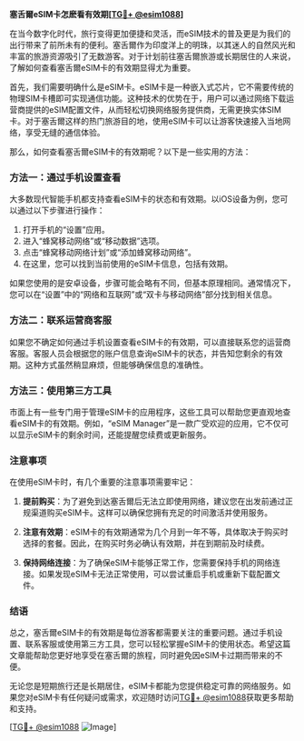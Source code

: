 **塞舌爾eSIM卡怎麽看有效期[[TG💪+ @esim1088](https://t.me/s/esim1088)]**

在当今数字化时代，旅行变得更加便捷和灵活，而eSIM技术的普及更是为我们的出行带来了前所未有的便利。塞舌爾作为印度洋上的明珠，以其迷人的自然风光和丰富的旅游资源吸引了无数游客。对于计划前往塞舌爾旅游或长期居住的人来说，了解如何查看塞舌爾eSIM卡的有效期显得尤为重要。

首先，我们需要明确什么是eSIM卡。eSIM卡是一种嵌入式芯片，它不需要传统的物理SIM卡槽即可实现通信功能。这种技术的优势在于，用户可以通过网络下载运营商提供的eSIM配置文件，从而轻松切换网络服务提供商，无需更换实体SIM卡。对于塞舌爾这样的热门旅游目的地，使用eSIM卡可以让游客快速接入当地网络，享受无缝的通信体验。

那么，如何查看塞舌爾eSIM卡的有效期呢？以下是一些实用的方法：

### 方法一：通过手机设置查看

大多数现代智能手机都支持查看eSIM卡的状态和有效期。以iOS设备为例，您可以通过以下步骤进行操作：

1. 打开手机的“设置”应用。
2. 进入“蜂窝移动网络”或“移动数据”选项。
3. 点击“蜂窝移动网络计划”或“添加蜂窝移动网络”。
4. 在这里，您可以找到当前使用的eSIM卡信息，包括有效期。

如果您使用的是安卓设备，步骤可能会略有不同，但基本原理相同。通常情况下，您可以在“设置”中的“网络和互联网”或“双卡与移动网络”部分找到相关信息。

### 方法二：联系运营商客服

如果您不确定如何通过手机设置查看eSIM卡的有效期，可以直接联系您的运营商客服。客服人员会根据您的账户信息查询eSIM卡的状态，并告知您剩余的有效期。这种方式虽然稍显麻烦，但能够确保信息的准确性。

### 方法三：使用第三方工具

市面上有一些专门用于管理eSIM卡的应用程序，这些工具可以帮助您更直观地查看eSIM卡的有效期。例如，“eSIM Manager”是一款广受欢迎的应用，它不仅可以显示eSIM卡的剩余时间，还能提醒您续费或更新服务。

### 注意事项

在使用eSIM卡时，有几个重要的注意事项需要牢记：

1. **提前购买**：为了避免到达塞舌爾后无法立即使用网络，建议您在出发前通过正规渠道购买eSIM卡。这样可以确保您拥有充足的时间激活并使用服务。
   
2. **注意有效期**：eSIM卡的有效期通常为几个月到一年不等，具体取决于购买时选择的套餐。因此，在购买时务必确认有效期，并在到期前及时续费。

3. **保持网络连接**：为了确保eSIM卡能够正常工作，您需要保持手机的网络连接。如果发现eSIM卡无法正常使用，可以尝试重启手机或重新下载配置文件。

### 结语

总之，塞舌爾eSIM卡的有效期是每位游客都需要关注的重要问题。通过手机设置、联系客服或使用第三方工具，您可以轻松掌握eSIM卡的使用状态。希望这篇文章能帮助您更好地享受在塞舌爾的旅程，同时避免因eSIM卡过期而带来的不便。

无论您是短期旅行还是长期居住，eSIM卡都能为您提供稳定可靠的网络服务。如果您对eSIM卡有任何疑问或需求，欢迎随时访问[TG💪+ @esim1088](https://t.me/s/esim1088)获取更多帮助和支持。

[[TG💪+ @esim1088](https://t.me/s/esim1088) ![Image](https://i.postimg.cc/4NQfJmqS/Snipaste-2025-05-13-00-14-12.png)]